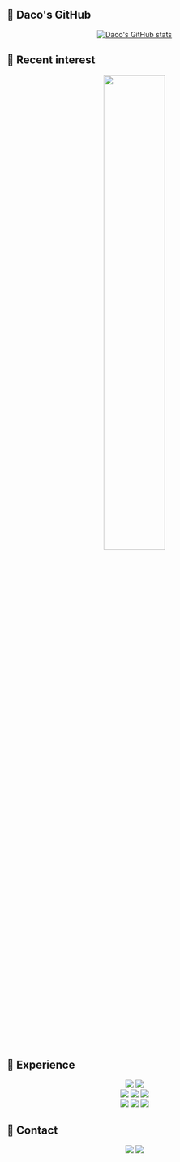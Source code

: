 ## 🤔 Daco's GitHub

<div align="center">
  
[![Daco's GitHub stats](https://github-readme-stats.vercel.app/api?username=Daco2020&show_icons=true&count_private=true)](https://github.com/Daco2020/github-readme-stats)


<!--  START_SECTION:waka -->
  
<!-- [![Top Langs](https://github-readme-stats.vercel.app/api/top-langs/?username=Daco2020&hide=tex,html,css,c,Objective-C,Pug&layout=compact)](https://github.com/Daco2020/github-readme-stats) -->
 
<!--  END_SECTION:waka -->

</div>

## 🌟 Recent interest

<div align="center">

  <p></p>
  <img src="https://www.kindpng.com/picc/m/590-5909635_fastapi-graphic-design-hd-png-download.png", width=49%>

  
</div>


## 🌱 Experience

<div align="center">

<img src="https://img.shields.io/badge/Python-5175A7?style=flat-square&logo=Python&logoColor=white"/>

<img src="https://img.shields.io/badge/JavaScript-F0DF3E?style=flat-square&logo=Javascript&logoColor=white"/>

 <br>
  
<img src="https://img.shields.io/badge/Django-8bc34a?style=flat-square&logo=Django&logoColor=white"/>

<img src="https://img.shields.io/badge/Flask-0078ff?style=flat-square&logo=Flask&logoColor=white"/>

<img src="https://img.shields.io/badge/FastAPI-009184?style=flat-square&logo=FastAPI&logoColor=white"/>
  
 <br>
  
<img src="https://img.shields.io/badge/MySQL-tomato?style=flat-square&logo=MySQL&logoColor=white"/>
  
<img src="https://img.shields.io/badge/MongoDB-80b959?style=flat-square&logo=MongoDB&logoColor=white"/>
  
<img src="https://img.shields.io/badge/PostgreSQL-2d317a?style=flat-square&logo=PostgreSQL&logoColor=white"/>
</div>



## 💬 Contact
<div align="center">
<a href="https://daco2020.tistory.com/" target="_blank"><img src="https://img.shields.io/badge/Blog-20c997?style=flat-square&logo=v&logoColor=white"/></a>
<a href="mailto:dacokim32@gmail.com" target="_blank"><img src="https://img.shields.io/badge/Gmail-B54A3A?style=flat-square&logo=Gmail&logoColor=white"/></a>
</div>

<!--
**Daco2020/Daco2020** is a ✨ _special_ ✨ repository because its `README.md` (this file) appears on your GitHub profile.

Here are some ideas to get you started:

- 🔭 I’m currently working on ...
- 🌱 I’m currently learning ...
- 👯 I’m looking to collaborate on ...
- 🤔 I’m looking for help with ...
- 💬 Ask me about ...
- 📫 How to reach me: ...
- 😄 Pronouns: ...
- ⚡ Fun fact: ...
-->
